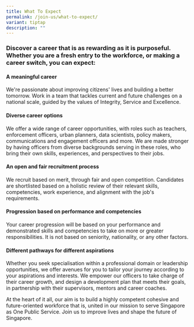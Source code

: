 ```yaml
---
title: What To Expect
permalink: /join-us/what-to-expect/
variant: tiptap
description: ""
---
```

<h3>Discover a career that is as rewarding as it is purposeful. Whether you are a fresh entry to the workforce, or making a career switch, you can expect:</h3>
<h4><strong>A meaningful career</strong></h4>
<p>We're passionate about improving citizens' lives and building a better
tomorrow. Work in a team that tackles current and future challenges on
a national scale, guided by the values of Integrity, Service and Excellence.</p>
<h4><strong>Diverse career options</strong></h4>
<p>We offer a wide range of career opportunities, with roles such as teachers,
enforcement officers, urban planners, data scientists, policy makers, communications
and engagement officers and more. We are made stronger by having officers
from diverse backgrounds serving in these roles, who bring their own skills,
experiences, and perspectives to their jobs.</p>
<h4><strong>An open and fair recruitment process</strong></h4>
<p>We recruit based on merit, through fair and open competition. Candidates
are shortlisted based on a holistic review of their relevant skills, competencies,
work experience, and alignment with the job's requirements.&nbsp;</p>
<h4><strong>Progression based on performance and competencies</strong></h4>
<p>Your career progression will be based on your performance and demonstrated
skills and competencies to take on more or greater responsibilities. It
is not based on seniority, nationality, or any other factors.&nbsp;</p>
<h4><strong>Different pathways for different aspirations</strong></h4>
<p>Whether you seek specialisation within a professional domain or leadership
opportunities, we offer avenues for you to tailor your journey according
to your aspirations and interests. We empower our officers to take charge
of their career growth, and design a development plan that meets their
goals, in partnership with their supervisors, mentors and career coaches.</p>
<p>At the heart of it all, our aim is to build a highly competent cohesive
and future-oriented workforce that is, united in our mission to serve Singapore
as One Public Service. Join us to improve lives and shape the future of
Singapore.</p>
<p>
<br>
</p>